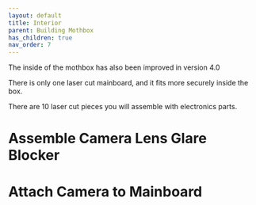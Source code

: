 ```yaml
---
layout: default
title: Interior
parent: Building Mothbox
has_children: true
nav_order: 7
---
```


The inside of the mothbox has also been improved in version 4.0

There is only one laser cut mainboard, and it fits more securely inside the box.

There are 10 laser cut pieces you will assemble with electronics parts.

# Assemble Camera Lens Glare Blocker



# Attach Camera to Mainboard


